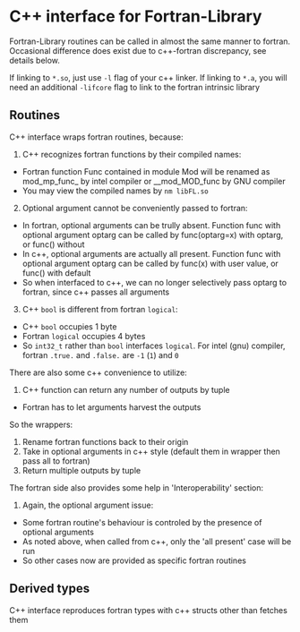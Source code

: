 # C++ interface for Fortran-Library
Fortran-Library routines can be called in almost the same manner to fortran. Occasional difference does exist due to c++-fortran discrepancy, see details below.

If linking to `*.so`, just use `-l` flag of your c++ linker. If linking to `*.a`, you will need an additional `-lifcore` flag to link to the fortran intrinsic library

## Routines
C++ interface wraps fortran routines, because:
1. C++ recognizes fortran functions by their compiled names:
* Fortran function Func contained in module Mod will be renamed as mod_mp_func_ by intel compiler or __mod_MOD_func by GNU compiler
* You may view the compiled names by `nm libFL.so`
2. Optional argument cannot be conveniently passed to fortran:
* In fortran, optional arguments can be trully absent. Function func with optional argument optarg can be called by func(optarg=x) with optarg, or func() without
* In c++, optional arguments are actually all present. Function func with optional argument optarg can be called by func(x) with user value, or func() with default
* So when interfaced to c++, we can no longer selectively pass optarg to fortran, since c++ passes all arguments
3. C++ `bool` is different from fortran `logical`:
* C++ `bool` occupies 1 byte
* Fortran `logical` occupies 4 bytes
* So `int32_t` rather than `bool` interfaces `logical`. For intel (gnu) compiler, fortran `.true.` and `.false.` are `-1` (`1`) and `0`

There are also some c++ convenience to utilize:
1. C++ function can return any number of outputs by tuple
* Fortran has to let arguments harvest the outputs

So the wrappers:
1. Rename fortran functions back to their origin
2. Take in optional arguments in c++ style (default them in wrapper then pass all to fortran)
3. Return multiple outputs by tuple

The fortran side also provides some help in 'Interoperability' section:
1. Again, the optional argument issue:
* Some fortran routine's behaviour is controled by the presence of optional arguments
* As noted above, when called from c++, only the 'all present' case will be run
* So other cases now are provided as specific fortran routines

## Derived types
C++ interface reproduces fortran types with c++ structs other than fetches them
